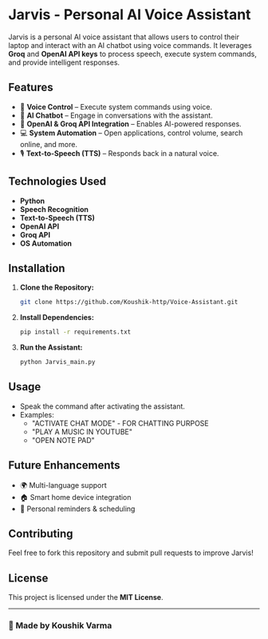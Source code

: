 # Jarvis - Personal AI Voice Assistant

Jarvis is a personal AI voice assistant that allows users to control their laptop and interact with an AI chatbot using voice commands. It leverages **Groq** and **OpenAI API keys** to process speech, execute system commands, and provide intelligent responses.

## Features
- 🎤 **Voice Control** – Execute system commands using voice.
- 🤖 **AI Chatbot** – Engage in conversations with the assistant.
- 🔑 **OpenAI & Groq API Integration** – Enables AI-powered responses.
- 💻 **System Automation** – Open applications, control volume, search online, and more.
- 🎙️ **Text-to-Speech (TTS)** – Responds back in a natural voice.

## Technologies Used
- **Python**
- **Speech Recognition**
- **Text-to-Speech (TTS)**
- **OpenAI API**
- **Groq API**
- **OS Automation**

## Installation
1. **Clone the Repository:**
   ```sh
   git clone https://github.com/Koushik-http/Voice-Assistant.git
   ```
2. **Install Dependencies:**
   ```sh
   pip install -r requirements.txt
   ```

3. **Run the Assistant:**
   ```sh
   python Jarvis_main.py
   ```

## Usage
- Speak the command after activating the assistant.
- Examples:
  - "ACTIVATE CHAT MODE" - FOR CHATTING PURPOSE
  - "PLAY A MUSIC IN YOUTUBE"
  - "OPEN NOTE PAD"

## Future Enhancements
- 🌍 Multi-language support
- 🏠 Smart home device integration
- 📅 Personal reminders & scheduling

## Contributing
Feel free to fork this repository and submit pull requests to improve Jarvis!

## License
This project is licensed under the **MIT License**.

---
### 🚀 Made by Koushik Varma
